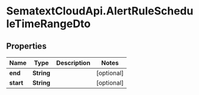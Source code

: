 # SematextCloudApi.AlertRuleScheduleTimeRangeDto

## Properties
Name | Type | Description | Notes
------------ | ------------- | ------------- | -------------
**end** | **String** |  | [optional] 
**start** | **String** |  | [optional] 



